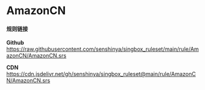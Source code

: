 # AmazonCN

#### 规则链接

**Github**
https://raw.githubusercontent.com/senshinya/singbox_ruleset/main/rule/AmazonCN/AmazonCN.srs

**CDN**
https://cdn.jsdelivr.net/gh/senshinya/singbox_ruleset@main/rule/AmazonCN/AmazonCN.srs